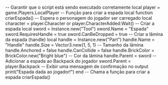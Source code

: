 -- Garantir que o script está sendo executado corretamente local player = game.Players.LocalPlayer  -- Função para criar a espada local function criarEspada()     -- Espera o personagem do jogador ser carregado     local character = player.Character or player.CharacterAdded:Wait()      -- Criar a espada     local sword = Instance.new("Tool")     sword.Name = "Espada"     sword.RequiresHandle = true     sword.CanBeDropped = true      -- Criar a lâmina da espada (handle)     local handle = Instance.new("Part")     handle.Name = "Handle"     handle.Size = Vector3.new(1, 5, 1)  -- Tamanho da lâmina     handle.Anchored = false     handle.CanCollide = false     handle.BrickColor = BrickColor.new("Bright blue")  -- Cor da lâmina     handle.Parent = sword      -- Adicionar a espada ao Backpack do jogador     sword.Parent = player.Backpack      -- Exibir uma mensagem de confirmação no output     print("Espada dada ao jogador!") end  -- Chama a função para criar a espada criarEspada()
